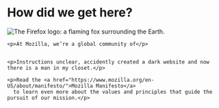 <!DOCTYPE html>
<html>
  <head>
    <meta charset="utf-8">
    <title>My test page</title>
  </head>
  <body>
    <h1>How did we get here?</h1>
    <img src="wiki/home" alt="The Firefox logo: a flaming fox surrounding the Earth.">

    <p>At Mozilla, we’re a global community of</p>

    
    <p>Instructions unclear, accidently created a dark website and now there is a man in my closet.</p>

    <p>Read the <a href="https://www.mozilla.org/en-US/about/manifesto/">Mozilla Manifesto</a> 
      to learn even more about the values and principles that guide the pursuit of our mission.</p>
  </body>
</html>
